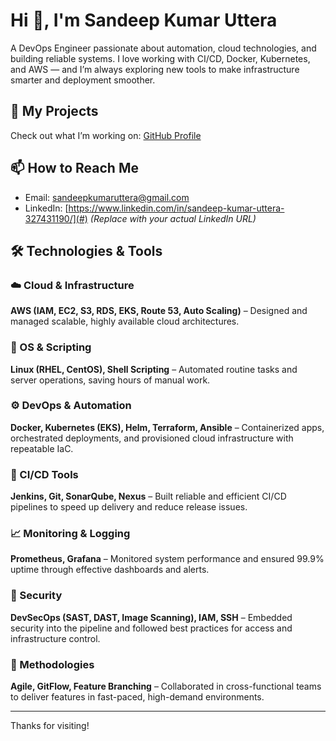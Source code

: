 # Hi 👋, I'm Sandeep Kumar Uttera

A DevOps Engineer passionate about automation, cloud technologies, and building reliable systems. I love working with CI/CD, Docker, Kubernetes, and AWS — and I’m always exploring new tools to make infrastructure smarter and deployment smoother.

## 🚀 My Projects
Check out what I’m working on: [GitHub Profile](https://github.com/sandeepkumaruttera)


## 📫 How to Reach Me
- Email: [sandeepkumaruttera@gmail.com](mailto:sandeepkumaruttera@gmail.com)  
- LinkedIn: [https://www.linkedin.com/in/sandeep-kumar-uttera-327431190/](#) *(Replace with your actual LinkedIn URL)*

## 🛠️ Technologies & Tools

### ☁️ Cloud & Infrastructure  
**AWS (IAM, EC2, S3, RDS, EKS, Route 53, Auto Scaling)** – Designed and managed scalable, highly available cloud architectures.

### 🐧 OS & Scripting  
**Linux (RHEL, CentOS), Shell Scripting** – Automated routine tasks and server operations, saving hours of manual work.

### ⚙️ DevOps & Automation  
**Docker, Kubernetes (EKS), Helm, Terraform, Ansible** – Containerized apps, orchestrated deployments, and provisioned cloud infrastructure with repeatable IaC.

### 🚀 CI/CD Tools  
**Jenkins, Git, SonarQube, Nexus** – Built reliable and efficient CI/CD pipelines to speed up delivery and reduce release issues.

### 📈 Monitoring & Logging  
**Prometheus, Grafana** – Monitored system performance and ensured 99.9% uptime through effective dashboards and alerts.

### 🔐 Security  
**DevSecOps (SAST, DAST, Image Scanning), IAM, SSH** – Embedded security into the pipeline and followed best practices for access and infrastructure control.

### 🧩 Methodologies  
**Agile, GitFlow, Feature Branching** – Collaborated in cross-functional teams to deliver features in fast-paced, high-demand environments.



---

Thanks for visiting!
